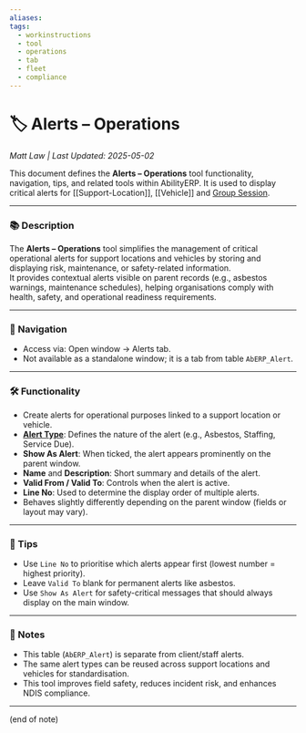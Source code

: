 ```yaml
---
aliases: 
tags:
  - workinstructions
  - tool
  - operations
  - tab
  - fleet
  - compliance
---
```


# 🏷️ Alerts – Operations

*Matt Law | Last Updated: 2025-05-02*

This document defines the **Alerts – Operations** tool functionality, navigation, tips, and related tools within AbilityERP. It is used to display critical alerts for [[Support-Location]], [[Vehicle]] and [Group Session](Group-Sessions.md).

---

### 📚 Description
The **Alerts – Operations** tool simplifies the management of critical operational alerts for support locations and vehicles by storing and displaying risk, maintenance, or safety-related information.  
It provides contextual alerts visible on parent records (e.g., asbestos warnings, maintenance schedules), helping organisations comply with health, safety, and operational readiness requirements.

---

### 🧭 Navigation
- Access via: Open window → Alerts tab.
- Not available as a standalone window; it is a tab from table `AbERP_Alert`.

---

### 🛠️ Functionality
- Create alerts for operational purposes linked to a support location or vehicle.
- **[Alert Type](Alert-Type.md)**: Defines the nature of the alert (e.g., Asbestos, Staffing, Service Due).
- **Show As Alert**: When ticked, the alert appears prominently on the parent window.
- **Name** and **Description**: Short summary and details of the alert.
- **Valid From / Valid To**: Controls when the alert is active.
- **Line No**: Used to determine the display order of multiple alerts.
- Behaves slightly differently depending on the parent window (fields or layout may vary).

---

### 🎯 Tips
- Use `Line No` to prioritise which alerts appear first (lowest number = highest priority).
- Leave `Valid To` blank for permanent alerts like asbestos.
- Use `Show As Alert` for safety-critical messages that should always display on the main window.

---

### 📝 Notes
- This table (`AbERP_Alert`) is separate from client/staff alerts.
- The same alert types can be reused across support locations and vehicles for standardisation.
- This tool improves field safety, reduces incident risk, and enhances NDIS compliance.

---
(end of note)
